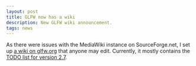 ```yaml
---
layout: post
title: GLFW now has a wiki
description: New GLFW wiki announcement.
tags: news
---
```


As there were issues with the MediaWiki instance on SourceForge.net, I set
up [a wiki on glfw.org](http://wiki.glfw.org/wiki/) that anyone
may edit.  Currently, it mostly contains the
[TODO list for version 2.7](http://wiki.glfw.org/wiki/TODO_for_GLFW_2.7).
